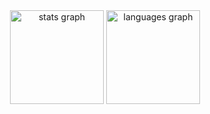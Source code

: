 <div align="center">
  <img src="https://github-readme-stats.vercel.app/api?username=wladekprod&hide_title=true&hide_rank=false&show_icons=true&include_all_commits=true&count_private=true&disable_animations=false&theme=jolly&locale=en&hide_border=true&order=1" height="150" alt="stats graph"  />
  <img src="https://github-readme-stats.vercel.app/api/top-langs?username=wladekprod&locale=en&hide_title=true&layout=compact&card_width=320&langs_count=5&theme=jolly&hide_border=true&order=2" height="150" alt="languages graph"  />
</div>

###
